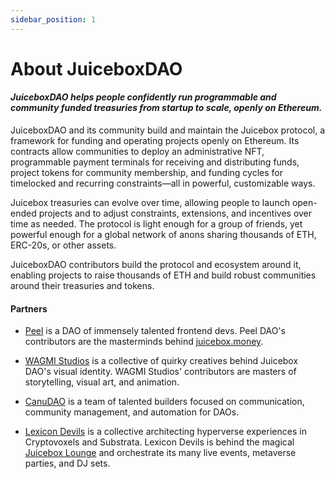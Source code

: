 ```yaml
---
sidebar_position: 1
---
```


# About JuiceboxDAO

#### *JuiceboxDAO helps people confidently run programmable and community funded treasuries from startup to scale, openly on Ethereum.*

JuiceboxDAO and its community build and maintain the Juicebox protocol, a framework for funding and operating projects openly on Ethereum. Its contracts allow communities to deploy an administrative NFT, programmable payment terminals for receiving and distributing funds, project tokens for community membership, and funding cycles for timelocked and recurring constraints—all in powerful, customizable ways. 

Juicebox treasuries can evolve over time, allowing people to launch open-ended projects and to adjust constraints, extensions, and incentives over time as needed. The protocol is light enough for a group of friends, yet powerful enough for a global network of anons sharing thousands of ETH, ERC-20s, or other assets.

JuiceboxDAO contributors build the protocol and ecosystem around it, enabling projects to raise thousands of ETH and build robust communities around their treasuries and tokens.

#### Partners

* [Peel](https://juicebox.money/#/p/peel) is a DAO of immensely talented frontend devs. Peel DAO's contributors are the masterminds behind [juicebox.money](https://www.juicebox.money).

* [WAGMI Studios](https://juicebox.money/#/p/wagmistudios) is a collective of quirky creatives behind Juicebox DAO's visual identity. WAGMI Studios' contributors are masters of storytelling, visual art, and animation.

* [CanuDAO](https://juicebox.money/#/p/canudaocomm) is a team of talented builders focused on communication, community management, and automation for DAOs.

* [Lexicon Devils](https://juicebox.money/#/p/lexicondevils) is a collective architecting hyperverse experiences in Cryptovoxels and Substrata. Lexicon Devils is behind the magical [Juicebox Lounge](http://juicebox.lexicondevils.xyz/) and orchestrate its many live events, metaverse parties, and DJ sets.
